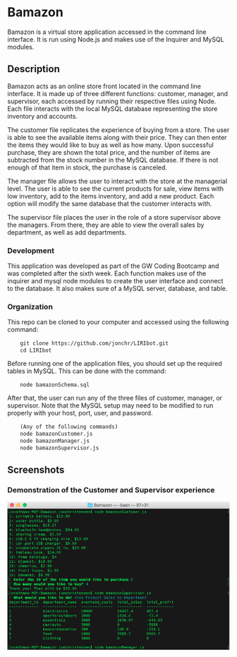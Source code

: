 # Bamazon
Bamazon is a virtual store application accessed in the command line interface. It is run using Node.js and makes use of the Inquirer and MySQL modules.

## Description

Bamazon acts as an online store front located in the command line interface. It is made up of three different functions: customer, manager, and supervisor, each accessed by running their respective files using Node. Each file interacts with the local MySQL database representing the store inventory and accounts.

The customer file replicates the experience of buying from a store. The user is able to see the available items along with their price. They can then enter the items they would like to buy as well as how many. Upon successful purchase, they are shown the total price, and the number of items are subtracted from the stock number in the MySQL database. If there is not enough of that item in stock, the purchase is canceled.

The manager file allows the user to interact with the store at the managerial level. The user is able to see the current products for sale, view items with low inventory, add to the items inventory, and add a new product. Each option will modify the same database that the customer interacts with.

The supervisor file places the user in the role of a store supervisor above the managers. From there, they are able to view the overall sales by department, as well as add departments.


### Development

This application was developed as part of the GW Coding Bootcamp and was completed after the sixth week. Each function makes use of the inquirer and mysql node modules to create the user interface and connect to the database. It also makes sure of a MySQL server, database, and table.

### Organization

This repo can be cloned to your computer and accessed using the following command:

		git clone https://github.com/jonchr/LIRIbot.git
		cd LIRIbot

Before running one of the application files, you should set up the required tables in MySQL. This can be done with the command:

		node bamazonSchema.sql

After that, the user can run any of the three files of customer, manager, or supervisor. Note that the MySQL setup may need to be modified to run properly with your host, port, user, and password.

		(Any of the following commands)
		node bamazonCustomer.js
		node bamazonManager.js
		node bamazonSupervisor.js


## Screenshots
### Demonstration of the Customer and Supervisor experience
![Main Page](Bamazon.png)